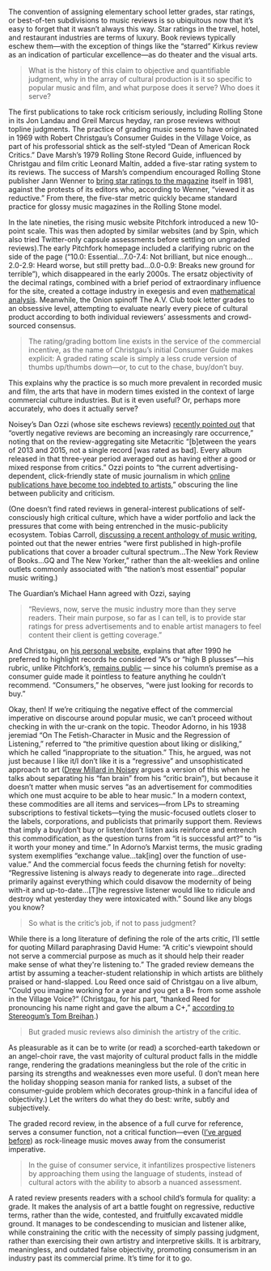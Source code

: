The convention of assigning elementary school letter grades, star ratings, or best-of-ten subdivisions to music reviews is so ubiquitous now that it’s easy to forget that it wasn’t always this way. Star ratings in the travel, hotel, and restaurant industries are terms of luxury. Book reviews typically eschew them—with the exception of things like the “starred” Kirkus review as an indication of particular excellence—as do theater and the visual arts. 
>What is the history of this claim to objective and quantifiable judgment, why in the array of cultural production is it so specific to popular music and film, and what purpose does it serve? Who does it serve?

The first publications to take rock criticism seriously, including Rolling Stone in its Jon Landau and Greil Marcus heyday, ran prose reviews without topline judgments. The practice of grading music seems to have originated in 1969 with Robert Christgau’s Consumer Guides in the Village Voice, as part of his professorial shtick as the self-styled “Dean of American Rock Critics.” Dave Marsh’s 1979 Rolling Stone Record Guide, influenced by Christgau and film critic Leonard Maltin, added a five-star rating system to its reviews. The success of Marsh’s compendium encouraged Rolling Stone publisher Jann Wenner to [bring star ratings to the magazine](http://www.rollingstone.com/music/news/inside-rolling-stones-album-reviews-section-w475216) itself in 1981, against the protests of its editors who, according to Wenner, “viewed it as reductive.” From there, the five-star metric quickly became standard practice for glossy music magazines in the Rolling Stone model.
 
In the late nineties, the rising music website Pitchfork introduced a new 10-point scale. This was then adopted by similar websites (and by Spin, which also tried Twitter-only capsule assessments before settling on ungraded reviews).The early Pitchfork homepage included a clarifying rubric on the side of the page (“10.0: Essential…7.0-7.4: Not brilliant, but nice enough…2.0-2.9: Heard worse, but still pretty bad…0.0-0.9: Breaks new ground for terrible”), which disappeared in the early 2000s. The ersatz objectivity of the decimal ratings, combined with a brief period of extraordinary influence for the site, created a cottage industry in exegesis and even [mathematical analysis](https://nsgrantham.github.io/pitchfork-reviews/). Meanwhile, the Onion spinoff The A.V. Club took letter grades to an obsessive level, attempting to evaluate nearly every piece of cultural product according to both individual reviewers’ assessments and crowd-sourced consensus.
 
>The rating/grading bottom line exists in the service of the commercial incentive, as the name of Christgau’s initial Consumer Guide makes explicit: A graded rating scale is simply a less crude version of thumbs up/thumbs down—or, to cut to the chase, buy/don’t buy. 

This explains why the practice is so much more prevalent in recorded music and film, the arts that have in modern times existed in the context of large commercial culture industries. But is it even useful? Or, perhaps more accurately, who does it actually serve?
        
Noisey’s Dan Ozzi (whose site eschews reviews) [recently pointed out](https://noisey.vice.com/en_us/article/rze5a8/is-the-album-review-dead) that “overtly negative reviews are becoming an increasingly rare occurrence,” noting that on the review-aggregating site Metacritic “[b]etween the years of 2013 and 2015, not a single record [was rated as bad]. Every album released in that three-year period averaged out as having either a good or mixed response from critics.” Ozzi points to “the current advertising-dependent, click-friendly state of music journalism in which [online publications have become too indebted to artists](http://www.spin.com/featured/the-mtv-news-experiment/),” obscuring the line between publicity and criticism.

(One doesn’t find rated reviews in general-interest publications of self-consciously high critical culture, which have a wider portfolio and lack the pressures that come with being entrenched in the music-publicity ecosystem. Tobias Carroll, [discussing a recent anthology of music writing](http://www.signature-reads.com/2017/05/truth-writing-music-evolutionary-music/), pointed out that the newer entries “were first published in high-profile publications that cover a broader cultural spectrum…The New York Review of Books…GQ and The New Yorker,” rather than the alt-weeklies and online outlets commonly associated with “the nation’s most essential” popular music writing.)

The Guardian’s Michael Hann agreed with Ozzi, saying 
>“Reviews, now, serve the music industry more than they serve readers. Their main purpose, so far as I can tell, is to provide star ratings for press advertisements and to enable artist managers to feel content their client is getting coverage.” 

And Christgau, on [his personal website](https://www.robertchristgau.com/xg/web/cgusers.php), explains that after 1990 he preferred to highlight records he considered “A”s or “high B plusses”—his rubric, unlike Pitchfork’s, [remains public](https://www.robertchristgau.com/xg/bk-cg70/grades.php) — since his column’s premise as a consumer guide made it pointless to feature anything he couldn’t recommend. “Consumers,” he observes, “were just looking for records to buy.”
 
Okay, then! If we’re critiquing the negative effect of the commercial imperative on discourse around popular music, we can’t proceed without checking in with the ur-crank on the topic. Theodor Adorno, in his 1938 jeremiad “On The Fetish-Character in Music and the Regression of Listening,” referred to “the primitive question about liking or disliking,” which he called “inappropriate to the situation.” This, he argued, was not just because I like it/I don’t like it is a “regressive” and unsophisticated approach to art ([Drew Millard in Noisey](https://noisey.vice.com/en_uk/article/43yy93/how-do-you-even-write-an-album-review-anymore) argues a version of this when he talks about separating his “fan brain” from his “critic brain”), but because it doesn’t matter when music serves “as an advertisement for commodities which one must acquire to be able to hear music.” In a modern context, these commodities are all items and services—from LPs to streaming subscriptions to festival tickets—tying the music-focused outlets closer to the labels, corporations, and publicists that primarily support them. Reviews that imply a buy/don’t buy or listen/don’t listen axis reinforce and entrench this commodification, as the question turns from “it is successful art?” to “is it worth your money and time.” In Adorno’s Marxist terms, the music grading system exemplifies “exchange value…tak[ing] over the function of use-value.” And the commercial focus feeds the churning fetish for novelty: “Regressive listening is always ready to degenerate into rage…directed primarily against everything which could disavow the modernity of being with-it and up-to-date…[T]he regressive listener would like to ridicule and destroy what yesterday they were intoxicated with.” Sound like any blogs you know?
 
>So what is the critic’s job, if not to pass judgment? 

While there is a long literature of defining the role of the arts critic, I’ll settle for quoting Millard paraphrasing David Hume: “A critic's viewpoint should not serve a commercial purpose as much as it should help their reader make sense of what they're listening to.” The graded review demeans the artist by assuming a teacher-student relationship in which artists are blithely praised or hand-slapped. Lou Reed once said of Christgau on a live album, “Could you imagine working for a year and you get a B+ from some asshole in the Village Voice?” (Christgau, for his part, “thanked Reed for pronouncing his name right and gave the album a C+,” [according to Stereogum’s Tom Breihan](http://www.stereogum.com/1541661/20-great-lou-reed-moments/franchises/list/).) 
>But graded music reviews also diminish the artistry of the critic. 

As pleasurable as it can be to write (or read) a scorched-earth takedown or an angel-choir rave, the vast majority of cultural product falls in the middle range, rendering the gradations meaningless but the role of the critic in parsing its strengths and weaknesses even more useful. (I don’t mean here the holiday shopping season mania for ranked lists, a subset of the consumer-guide problem which decorates group-think in a fanciful idea of objectivity.) Let the writers do what they do best: write, subtly and subjectively.

The graded record review, in the absence of a full curve for reference, serves a consumer function, not a critical function—even ([I’ve argued before](https://watt.cashmusic.org/writing/institutionalizationofrock)) as rock-lineage music moves away from the consumerist imperative. 
>In the guise of consumer service, it infantilizes prospective listeners by approaching them using the language of students, instead of cultural actors with the ability to absorb a nuanced assessment. 

A rated review presents readers with a school child’s formula for quality: a grade. It makes the analysis of art a battle fought on regressive, reductive terms, rather than the wide, contested, and fruitfully excavated middle ground. It manages to be condescending to musician and listener alike, while constraining the critic with the necessity of simply passing judgment, rather than exercising their own artistry and interpretive skills. It is arbitrary, meaningless, and outdated false objectivity, promoting consumerism in an industry past its commercial prime. It’s time for it to go.
        	        